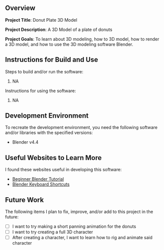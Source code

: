 ## Overview

**Project Title**: Donut Plate 3D Model

**Project Description**: A 3D Model of a plate of donuts

**Project Goals**: To learn about 3D modeling, how to 3D model, how to render a 3D model, and how to use the 3D modeling software Blender.

## Instructions for Build and Use

Steps to build and/or run the software:

1. NA

Instructions for using the software:

1. NA

## Development Environment 

To recreate the development environment, you need the following software and/or libraries with the specified versions:

* Blender v4.4

## Useful Websites to Learn More

I found these websites useful in developing this software:

* [Beginner Blender Tutorial](https://www.youtube.com/watch?v=4haAdmHqGOw&t=1067s&ab_channel=BlenderGuru)
* [Blender Keyboard Shortcuts](https://docs.google.com/document/d/1zPBgZAdftWa6WVa7UIFUqW_7EcqOYE0X743RqFuJL3o/edit?tab=t.0)

## Future Work

The following items I plan to fix, improve, and/or add to this project in the future:

* [ ] I want to try making a short panning animation for the donuts
* [ ] I want to try creating a full 3D character 
* [ ] After creating a character, I want to learn how to rig and animate said character